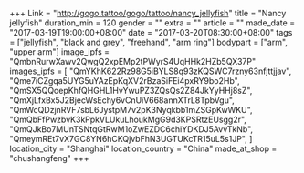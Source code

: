 +++
Link = "http://gogo.tattoo/gogo/tattoo/nancy_jellyfish"
title = "Nancy jellyfish"
duration_min = 120
gender = ""
extra = ""
article = ""
made_date = "2017-03-19T19:00:00+08:00"
date = "2017-03-20T08:30:00+08:00"
tags = ["jellyfish", "black and grey", "freehand", "arm ring"]
bodypart = ["arm", "upper arm"]
image_ipfs = "QmbnRurwXawv2QwgQ2xpEMp2tPWyrS4UqHHk2HZb5QX37P"
images_ipfs = [  "QmYKhK622Rz98G5iBYLS8q93zKQSWC7rzny63nfjttjjav",
  "Qme7iCZgqa5UYG5uYAzEpKqXV2rBzaSiFEi4pxRY9bo2Hb",
  "QmSX5QQoepKhfQHGHL1HvYwuPZ3ZQsQs2Z84JkYyHHj8sZ",
  "QmXjLfxBx5J2BjecWsEchy6vCnUiV668annXTrL8TpbVgu",
  "QmWcQDzjnRVF7sbL6JystpM7v2pK3Nyqkbb1mZSGpKwWKU",
  "QmQbFfPwzbvK3kPpkVLUkuLhoukMgG9d3KPSRtzEUsgg2r",
  "QmQJkBo7MUnTSNtqGtRwM1oZwEZDC6chiYDKDJ5AvvTkNb",
  "QmeymREt7vX7GC8YN6hCKQjvbFhN3UGTUKcTR15uL5s1JP",
]
location_city = "Shanghai"
location_country = "China"
made_at_shop = "chushangfeng"
+++

